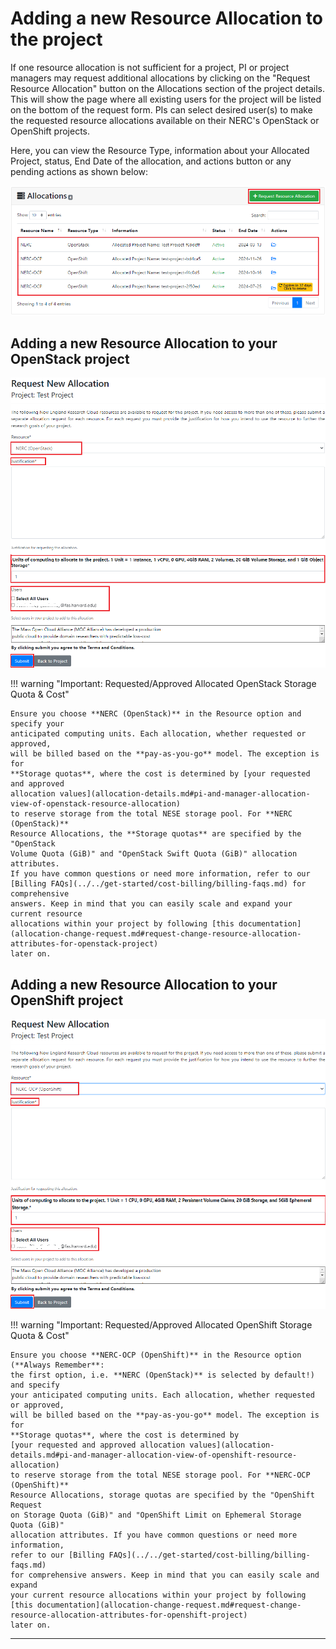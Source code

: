 # Adding a new Resource Allocation to the project

If one resource allocation is not sufficient for a project, PI or project managers
may request additional allocations by clicking on the "Request Resource Allocation"
button on the Allocations section of the project details. This will show the page
where all existing users for the project will be listed on the bottom of the request
form. PIs can select desired user(s) to make the requested resource allocations
available on their NERC's OpenStack or OpenShift projects.

Here, you can view the Resource Type, information about your Allocated Project,
status, End Date of the allocation, and actions button or any pending actions as
shown below:

![Adding a new Resource Allocation](images/adding_new_resource_allocations.png)

## Adding a new Resource Allocation to your OpenStack project

![Adding a new Resource Allocation to your OpenStack project](images/coldfront-request-a-new-openstack-allocation.png)

!!! warning "Important: Requested/Approved Allocated OpenStack Storage Quota & Cost"

    Ensure you choose **NERC (OpenStack)** in the Resource option and specify your
    anticipated computing units. Each allocation, whether requested or approved,
    will be billed based on the **pay-as-you-go** model. The exception is for
    **Storage quotas**, where the cost is determined by [your requested and approved
    allocation values](allocation-details.md#pi-and-manager-allocation-view-of-openstack-resource-allocation)
    to reserve storage from the total NESE storage pool. For **NERC (OpenStack)**
    Resource Allocations, the **Storage quotas** are specified by the "OpenStack
    Volume Quota (GiB)" and "OpenStack Swift Quota (GiB)" allocation attributes.
    If you have common questions or need more information, refer to our
    [Billing FAQs](../../get-started/cost-billing/billing-faqs.md) for comprehensive
    answers. Keep in mind that you can easily scale and expand your current resource
    allocations within your project by following [this documentation](allocation-change-request.md#request-change-resource-allocation-attributes-for-openstack-project)
    later on.

## Adding a new Resource Allocation to your OpenShift project

![Adding a new Resource Allocation to your OpenShift project](images/coldfront-request-a-new-openshift-allocation.png)

!!! warning "Important: Requested/Approved Allocated OpenShift Storage Quota & Cost"

    Ensure you choose **NERC-OCP (OpenShift)** in the Resource option (**Always Remember**:
    the first option, i.e. **NERC (OpenStack)** is selected by default!) and specify
    your anticipated computing units. Each allocation, whether requested or approved,
    will be billed based on the **pay-as-you-go** model. The exception is for
    **Storage quotas**, where the cost is determined by
    [your requested and approved allocation values](allocation-details.md#pi-and-manager-allocation-view-of-openshift-resource-allocation)
    to reserve storage from the total NESE storage pool. For **NERC-OCP (OpenShift)**
    Resource Allocations, storage quotas are specified by the "OpenShift Request
    on Storage Quota (GiB)" and "OpenShift Limit on Ephemeral Storage Quota (GiB)"
    allocation attributes. If you have common questions or need more information,
    refer to our [Billing FAQs](../../get-started/cost-billing/billing-faqs.md)
    for comprehensive answers. Keep in mind that you can easily scale and expand
    your current resource allocations within your project by following
    [this documentation](allocation-change-request.md#request-change-resource-allocation-attributes-for-openshift-project)
    later on.

---
